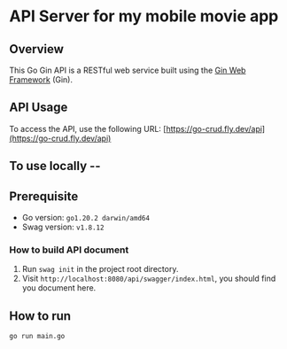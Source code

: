 # API Server for my mobile movie app

## Overview

This Go Gin API is a RESTful web service built using the [Gin Web Framework](https://go.dev/doc/tutorial/web-service-gin) (Gin).

## API Usage

To access the API, use the following URL: [https://go-crud.fly.dev/api](https://go-crud.fly.dev/api)

## To use locally --

## Prerequisite

- Go version: `go1.20.2 darwin/amd64`
- Swag version: `v1.8.12`

### How to build API document

1. Run `swag init` in the project root directory.
2. Visit `http://localhost:8080/api/swagger/index.html`, you should find you document here.

## How to run

```sh
go run main.go
```
